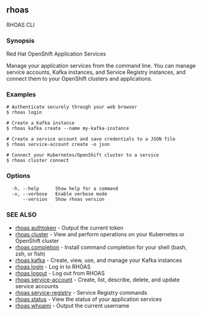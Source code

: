 ## rhoas

RHOAS CLI

### Synopsis

Red Hat OpenShift Application Services

Manage your application services from the command line. You can manage service accounts, Kafka instances, and Service Registry instances, and connect them to your OpenShift clusters and applications.


### Examples

```
# Authenticate securely through your web browser
$ rhoas login

# Create a Kafka instance
$ rhoas kafka create --name my-kafka-instance

# Create a service account and save credentials to a JSON file
$ rhoas service-account create -o json

# Connect your Kubernetes/OpenShift cluster to a service
$ rhoas cluster connect

```

### Options

```
  -h, --help      Show help for a command
  -v, --verbose   Enable verbose mode
      --version   Show rhoas version
```

### SEE ALSO

* [rhoas authtoken](rhoas_authtoken.md)	 - Output the current token
* [rhoas cluster](rhoas_cluster.md)	 - View and perform operations on your Kubernetes or OpenShift cluster
* [rhoas completion](rhoas_completion.md)	 - Install command completion for your shell (bash, zsh, or fish)
* [rhoas kafka](rhoas_kafka.md)	 - Create, view, use, and manage your Kafka instances
* [rhoas login](rhoas_login.md)	 - Log in to RHOAS
* [rhoas logout](rhoas_logout.md)	 - Log out from RHOAS
* [rhoas service-account](rhoas_service-account.md)	 - Create, list, describe, delete, and update service accounts
* [rhoas service-registry](rhoas_service-registry.md)	 - Service Registry commands
* [rhoas status](rhoas_status.md)	 - View the status of your application services
* [rhoas whoami](rhoas_whoami.md)	 - Output the current username

